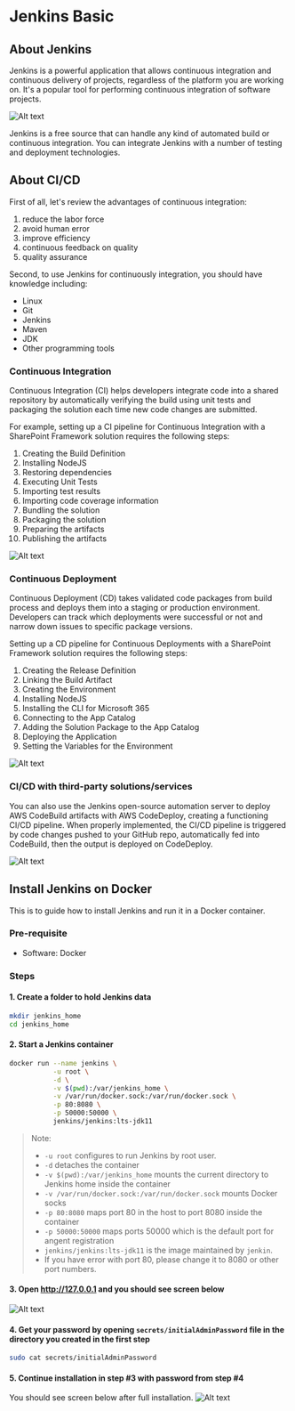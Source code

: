 # Jenkins Basic

## About Jenkins

Jenkins is a powerful application that allows continuous integration and continuous delivery of projects, regardless of the platform you are working on. It's a popular tool for performing continuous integration of software projects.

![Alt text](images/why_jenkins.jpg?raw=true)

Jenkins is a free source that can handle any kind of automated build or continuous integration. You can integrate Jenkins with a number of testing and deployment technologies.

## About CI/CD

First of all, let's review the advantages of continuous integration:

1. reduce the labor force
2. avoid human error
3. improve efficiency
4. continuous feedback on quality
5. quality assurance

Second, to use Jenkins for continuously integration, you should have knowledge including:

* Linux
* Git
* Jenkins
* Maven
* JDK
* Other programming tools

### Continuous Integration

Continuous Integration (CI) helps developers integrate code into a shared repository by automatically verifying the build using unit tests and packaging the solution each time new code changes are submitted.

For example, setting up a CI pipeline for Continuous Integration with a SharePoint Framework solution requires the following steps:

1. Creating the Build Definition
2. Installing NodeJS
3. Restoring dependencies
4. Executing Unit Tests
5. Importing test results
6. Importing code coverage information
7. Bundling the solution
8. Packaging the solution
9. Preparing the artifacts
10. Publishing the artifacts

![Alt text](images/jenkins_ci.webp?raw=true)

### Continuous Deployment

Continuous Deployment (CD) takes validated code packages from build process and deploys them into a staging or production environment. Developers can track which deployments were successful or not and narrow down issues to specific package versions.

Setting up a CD pipeline for Continuous Deployments with a SharePoint Framework solution requires the following steps:

1. Creating the Release Definition
2. Linking the Build Artifact
3. Creating the Environment
4. Installing NodeJS
5. Installing the CLI for Microsoft 365
6. Connecting to the App Catalog
7. Adding the Solution Package to the App Catalog
8. Deploying the Application
9. Setting the Variables for the Environment

![Alt text](images/jenkins_cd.webp?raw=true)

### CI/CD with third-party solutions/services

You can also use the Jenkins open-source automation server to deploy AWS CodeBuild artifacts with AWS CodeDeploy, creating a functioning CI/CD pipeline. When properly implemented, the CI/CD pipeline is triggered by code changes pushed to your GitHub repo, automatically fed into CodeBuild, then the output is deployed on CodeDeploy.

![Alt text](images/jenkins_aws_cicd.png?raw=true)

## Install Jenkins on Docker

This is to guide how to install Jenkins and run it in a Docker container.

### Pre-requisite

* Software: Docker

### Steps

#### 1. Create a folder to hold Jenkins data

```bash
mkdir jenkins_home
cd jenkins_home
```

#### 2. Start a Jenkins container

```bash
docker run --name jenkins \
           -u root \
           -d \
           -v $(pwd):/var/jenkins_home \
           -v /var/run/docker.sock:/var/run/docker.sock \
           -p 80:8080 \
           -p 50000:50000 \
           jenkins/jenkins:lts-jdk11
```

> Note:
>
> * `-u root` configures to run Jenkins by root user.
> * `-d` detaches the container
> * `-v $(pwd):/var/jenkins_home` mounts the current directory to Jenkins home inside the container
> * `-v /var/run/docker.sock:/var/run/docker.sock` mounts Docker socks
> * `-p 80:8080` maps port 80 in the host to port 8080 inside the container
> * `-p 50000:50000` maps ports 50000 which is the default port for angent registration
> * `jenkins/jenkins:lts-jdk11` is the image maintained by `jenkin`.
> * If you have error with port 80, please change it to 8080 or other port numbers.

#### 3. Open <http://127.0.0.1> and you should see screen below

![Alt text](images/docker-install-01.png?raw=true)

#### 4. Get your password by opening `secrets/initialAdminPassword` file in the directory you created in the first step

```bash
sudo cat secrets/initialAdminPassword
```

#### 5. Continue installation in step #3 with password from step #4

You should see screen below after full installation.
![Alt text](images/docker-install-02.png?raw=true)
